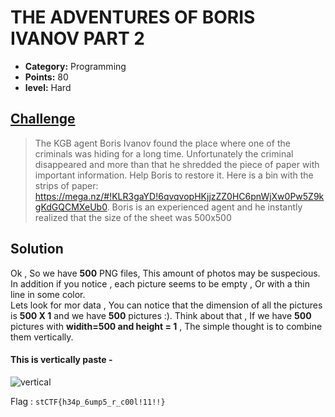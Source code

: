 
# THE ADVENTURES OF BORIS IVANOV PART 2

* **Category:** Programming
* **Points:** 80 
* **level:** Hard


## [Challenge](https://ctflearn.com/problems/382)

> The KGB agent Boris Ivanov found the place where one of the criminals was hiding for a long time. Unfortunately the criminal disappeared and more than that he shredded the piece of paper with important information. Help Boris to restore it. Here is a bin with the strips of paper: https://mega.nz/#!KLR3gaYD!6qvqvopHKjjzZZ0HC6pnWjXw0Pw5Z9kgKdGQCMXeUb0. Boris is an experienced agent and he instantly realized that the size of the sheet was 500x500

## Solution
Ok , So we have **500** PNG files, This amount of photos may be suspecious.\
In addition if you notice , each picture seems to be empty , Or with a thin line in some color.\
Lets look for mor data , You can notice that the dimension of all the pictures is **500 X 1** and we have **500** pictures :).
Think about that , If we have **500** pictures with **widith=500 and height = 1** , The simple thought is to combine them vertically.

#### This is vertically paste - 

![vertical](https://user-images.githubusercontent.com/57364083/69500145-2ba77480-0f01-11ea-9892-dd9d9543974d.png)



Flag : ```stCTF{h34p_6ump5_r_c00l!11!!}```

